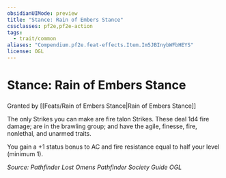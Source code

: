 ```yaml
---
obsidianUIMode: preview
title: "Stance: Rain of Embers Stance"
cssclasses: pf2e,pf2e-action
tags:
  - trait/common
aliases: "Compendium.pf2e.feat-effects.Item.Im5JBInybWFbHEYS"
license: OGL
---
```

# Stance: Rain of Embers Stance

### 






Granted by [[Feats/Rain of Embers Stance|Rain of Embers Stance]]

The only Strikes you can make are fire talon Strikes. These deal 1d4 fire damage; are in the brawling group; and have the agile, finesse, fire, nonlethal, and unarmed traits.

You gain a +1 status bonus to AC and fire resistance equal to half your level (minimum 1).

*Source: Pathfinder Lost Omens Pathfinder Society Guide*
*OGL*